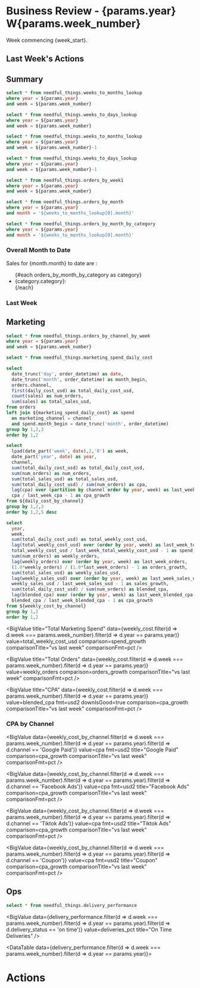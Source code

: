 <script>
  $: month = weeks_to_months_lookup.filter(d => d.week === params.week_number).filter(d => d.year == params.year)[0] ?? 'unknown'
  $: week_start = fmt(weeks_to_days_lookup[0].week_start, "yyyy-mm-dd")
  $: last_week_start = fmt(last_week_days_lookup[0].week_start, "yyyy-mm-dd")
  
  import CommentaryBlock from '$lib/CommentaryBlock.svelte';
  import Login from '$lib/Login.svelte';
  import WeekNav from '$lib/WeekNav.svelte';
</script>

<Login/>


<WeekNav weekNumber={params.week_number} year={params.year}/>

# Business Review - {params.year} W{params.week_number}

Week commencing {week_start}.

## Last Week's Actions

<CommentaryBlock
  section='Actions'
  week_start={last_week_start}
/>

## Summary

```sql weeks_to_months_lookup
select * from needful_things.weeks_to_months_lookup
where year = ${params.year}
and week = ${params.week_number}
```



```sql weeks_to_days_lookup
select * from needful_things.weeks_to_days_lookup
where year = ${params.year}
and week = ${params.week_number}
```

```sql last_week
select * from needful_things.weeks_to_months_lookup
where year = ${params.year}
and week = ${params.week_number}-1
```

```sql last_week_days_lookup
select * from needful_things.weeks_to_days_lookup
where year = ${params.year}
and week = ${params.week_number}-1
```




```sql orders_by_week
select * from needful_things.orders_by_week1
where year = ${params.year}
and week = ${params.week_number}
```

```sql orders_by_month
select * from needful_things.orders_by_month
where year = ${params.year}
and month = '${weeks_to_months_lookup[0].month}'
```


```sql orders_by_month_by_category
select * from needful_things.orders_by_month_by_category
where year = ${params.year}
and month = '${weeks_to_months_lookup[0].month}'
```


### Overall Month to Date

Sales for {month.month} to date are <Value data={orders_by_month} column=sales_usd/>:
<ul class=markdown>
{#each orders_by_month_by_category as category}
<li class=markdown>{category.category}: <Value data={category} column=sales_usd/></li>
{/each}
</ul>

### Last Week

<BigValue
  title="Sales"
  data={orders_by_week}
  value=sales_usd
  comparison=sales_growth
  comparisonTitle="vs last week"
  comparisonFmt="pct"
/>

<BigValue
  title="Orders"
  data={orders_by_week}
  value=total_orders
  comparison=orders_growth
  comparisonTitle="vs last week"
  comparisonFmt="pct"
/>

<BigValue
  title="Avg. Order Value"
  data={orders_by_week}
  value=avg_order_value_usd
  comparison=avg_order_value_growth
  comparisonTitle="vs last week"
  comparisonFmt="pct"
/>


<CommentaryBlock
  section='Summary'
  week_start={week_start}
/>



## Marketing

```sql orders_by_channel_by_week
select * from needful_things.orders_by_channel_by_week
where year = ${params.year}
and week = ${params.week_number}
```



```sql marketing_spend_daily_cost
select * from needful_things.marketing_spend_daily_cost
```

```sql daily_cost_by_channel
select
  date_trunc('day', order_datetime) as date,
  date_trunc('month', order_datetime) as month_begin,
  orders.channel,
  first(daily_cost_usd) as total_daily_cost_usd,
  count(sales) as num_orders,
  sum(sales) as total_sales_usd,
from orders
left join ${marketing_spend_daily_cost} as spend
  on marketing_channel = channel 
  and spend.month_begin = date_trunc('month', order_datetime)
group by 1,2,3
order by 1,2
```

```sql weekly_cost_by_channel
select
  lpad(date_part('week', date),2,'0') as week,
  date_part('year', date) as year,
  channel,
  sum(total_daily_cost_usd) as total_daily_cost_usd,
  sum(num_orders) as num_orders,
  sum(total_sales_usd) as total_sales_usd,
  sum(total_daily_cost_usd) / sum(num_orders) as cpa,
  lag(cpa) over (partition by channel order by year, week) as last_week_cpa,
  cpa / last_week_cpa - 1 as cpa_growth
from ${daily_cost_by_channel}
group by 1,2,3
order by 1,2,5 desc
```

```sql weekly_cost
select
  year,
  week,
  sum(total_daily_cost_usd) as total_weekly_cost_usd,
  lag(total_weekly_cost_usd) over (order by year, week) as last_week_total_weekly_cost_usd,
  total_weekly_cost_usd / last_week_total_weekly_cost_usd - 1 as spend_growth,
  sum(num_orders) as weekly_orders,
  lag(weekly_orders) over (order by year, week) as last_week_orders,
  (1.0*weekly_orders) / (1.0*last_week_orders) - 1 as orders_growth,
  sum(total_sales_usd) as weekly_sales_usd,
  lag(weekly_sales_usd) over (order by year, week) as last_week_sales_usd,
  weekly_sales_usd / last_week_sales_usd - 1 as sales_growth,
  sum(total_daily_cost_usd) / sum(num_orders) as blended_cpa,
  lag(blended_cpa) over (order by year, week) as last_week_blended_cpa,
  blended_cpa / last_week_blended_cpa - 1 as cpa_growth
from ${weekly_cost_by_channel}
group by 1,2
order by 1,2
```

<BigValue
  title="Total Marketing Spend"
  data={weekly_cost.filter(d => d.week === params.week_number).filter(d => d.year == params.year)}
  value=total_weekly_cost_usd
  comparison=spend_growth
  comparisonTitle="vs last week"
  comparisonFmt=pct
/>

<BigValue
  title="Total Orders"
  data={weekly_cost.filter(d => d.week === params.week_number).filter(d => d.year == params.year)}
  value=weekly_orders
  comparison=orders_growth
  comparisonTitle="vs last week"
  comparisonFmt=pct
/>

<BigValue
  title="CPA"
  data={weekly_cost.filter(d => d.week === params.week_number).filter(d => d.year == params.year)}
  value=blended_cpa
  fmt=usd2
  downIsGood=true
  comparison=cpa_growth
  comparisonTitle="vs last week"
  comparisonFmt=pct
/>

<BarChart 
  data={orders_by_channel_by_week}
  y=num_orders
  swapXY
  title="Orders by Channel"
  />

### CPA by Channel


<BigValue
  data={weekly_cost_by_channel.filter(d => d.week === params.week_number).filter(d => d.year == params.year).filter(d => d.channel == 'Google Paid')}
  value=cpa
  fmt=usd2
  title="Google Paid"
  comparison=cpa_growth
  comparisonTitle="vs last week"
  comparisonFmt=pct
/>

<BigValue
  data={weekly_cost_by_channel.filter(d => d.week === params.week_number).filter(d => d.year == params.year).filter(d => d.channel == 'Facebook Ads')}
  value=cpa
  fmt=usd2
  title="Facebook Ads"
  comparison=cpa_growth
  comparisonTitle="vs last week"
  comparisonFmt=pct
/>

<BigValue
  data={weekly_cost_by_channel.filter(d => d.week === params.week_number).filter(d => d.year == params.year).filter(d => d.channel == 'Tiktok Ads')}
  value=cpa
  fmt=usd2
  title="Tiktok Ads"
  comparison=cpa_growth
  comparisonTitle="vs last week"
  comparisonFmt=pct
/>

<BigValue
  data={weekly_cost_by_channel.filter(d => d.week === params.week_number).filter(d => d.year == params.year).filter(d => d.channel == 'Coupon')}
  value=cpa
  fmt=usd2
  title="Coupon"
  comparison=cpa_growth
  comparisonTitle="vs last week"
  comparisonFmt=pct
/>



<CommentaryBlock
  section='Marketing'
  week_start={week_start}
/>



## Ops

```sql delivery_performance
select * from needful_things.delivery_performance
```
<BigValue
  data={delivery_performance.filter(d => d.week === params.week_number).filter(d => d.year == params.year).filter(d => d.delivery_status == 'on time')}
  value=deliveries_pct
  title="On Time Deliveries"
/>


<DataTable data={delivery_performance.filter(d => d.week === params.week_number).filter(d => d.year == params.year)}>
  <Column id="delivery_status"/>
  <Column id="num_deliveries"/>
  <Column id="deliveries_pct"/>
</DataTable>


<CommentaryBlock
  section='Ops'
  week_start={week_start}
/>

# Actions

<CommentaryBlock
  section='Actions'
  week_start={week_start}
/>


<WeekNav weekNumber={params.week_number} year={params.year} />